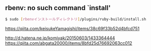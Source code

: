 ## rbenv: no such command `install'
```sh
$ sudo [rbenvインストールディレクトリ]/plugins/ruby-build/install.sh
```

https://qiita.com/keisukeYamagishi/items/38c69f33b52d4bfcd751


http://d.hatena.ne.jp/komiyak/20150603/1433364444
https://qiita.com/abgata20000/items/8bfd25d76692063cc012

